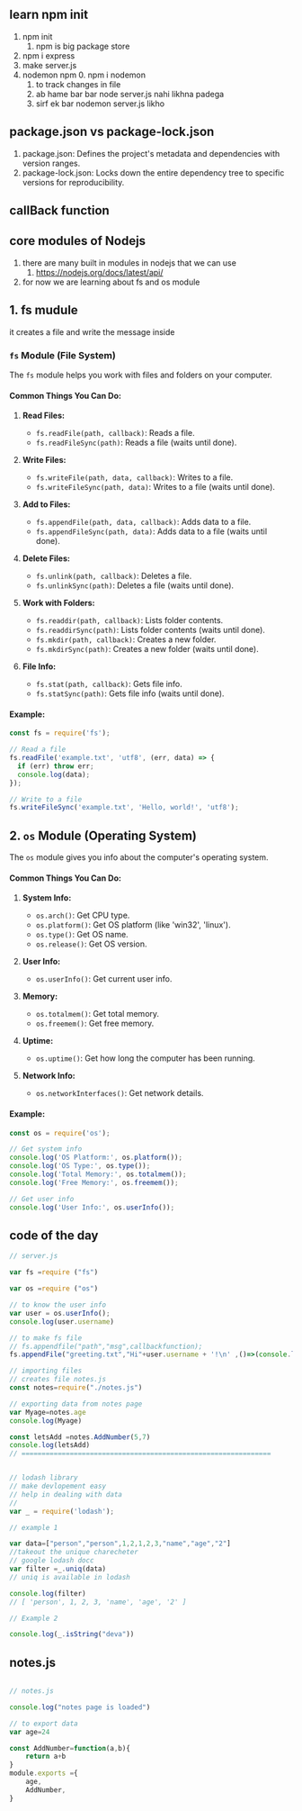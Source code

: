 ## learn npm init
1. npm init 
    1.  npm is big package store
2. npm i express 
3. make server.js
4. nodemon npm 
    0. npm i nodemon 
    1. to track changes in file 
    2. ab hame bar bar node server.js nahi likhna padega 
    3. sirf ek bar nodemon server.js likho


##  package.json vs package-lock.json
1. package.json: Defines the project's metadata and dependencies with version ranges.
2. package-lock.json: Locks down the entire dependency tree to specific versions for reproducibility.

## callBack function 

## core modules of Nodejs
1. there are many built in modules in nodejs that we can use
    1. https://nodejs.org/docs/latest/api/
2. for now we are learning about fs and os module 

## 1. fs mudule
it creates a file and write the message inside

### `fs` Module (File System)

The `fs` module helps you work with files and folders on your computer.

#### Common Things You Can Do:

1. **Read Files:**
   - `fs.readFile(path, callback)`: Reads a file.
   - `fs.readFileSync(path)`: Reads a file (waits until done).

2. **Write Files:**
   - `fs.writeFile(path, data, callback)`: Writes to a file.
   - `fs.writeFileSync(path, data)`: Writes to a file (waits until done).

3. **Add to Files:**
   - `fs.appendFile(path, data, callback)`: Adds data to a file.
   - `fs.appendFileSync(path, data)`: Adds data to a file (waits until done).

4. **Delete Files:**
   - `fs.unlink(path, callback)`: Deletes a file.
   - `fs.unlinkSync(path)`: Deletes a file (waits until done).

5. **Work with Folders:**
   - `fs.readdir(path, callback)`: Lists folder contents.
   - `fs.readdirSync(path)`: Lists folder contents (waits until done).
   - `fs.mkdir(path, callback)`: Creates a new folder.
   - `fs.mkdirSync(path)`: Creates a new folder (waits until done).

6. **File Info:**
   - `fs.stat(path, callback)`: Gets file info.
   - `fs.statSync(path)`: Gets file info (waits until done).

#### Example:

```javascript
const fs = require('fs');

// Read a file
fs.readFile('example.txt', 'utf8', (err, data) => {
  if (err) throw err;
  console.log(data);
});

// Write to a file
fs.writeFileSync('example.txt', 'Hello, world!', 'utf8');
```

## 2. `os` Module (Operating System)

The `os` module gives you info about the computer's operating system.

#### Common Things You Can Do:

1. **System Info:**
   - `os.arch()`: Get CPU type.
   - `os.platform()`: Get OS platform (like 'win32', 'linux').
   - `os.type()`: Get OS name.
   - `os.release()`: Get OS version.

2. **User Info:**
   - `os.userInfo()`: Get current user info.

3. **Memory:**
   - `os.totalmem()`: Get total memory.
   - `os.freemem()`: Get free memory.

4. **Uptime:**
   - `os.uptime()`: Get how long the computer has been running.

5. **Network Info:**
   - `os.networkInterfaces()`: Get network details.

#### Example:

```javascript
const os = require('os');

// Get system info
console.log('OS Platform:', os.platform());
console.log('OS Type:', os.type());
console.log('Total Memory:', os.totalmem());
console.log('Free Memory:', os.freemem());

// Get user info
console.log('User Info:', os.userInfo());
```
## code of the day 

```js
// server.js

var fs =require ("fs")

var os =require ("os")

// to know the user info
var user = os.userInfo();
console.log(user.username)

// to make fs file
// fs.appendfile("path","msg",callbackfunction);
fs.appendFile("greeting.txt","Hi"+user.username + '!\n' ,()=>(console.log('file is created')));

// importing files
// creates file notes.js
const notes=require("./notes.js")

// exporting data from notes page
var Myage=notes.age
console.log(Myage)

const letsAdd =notes.AddNumber(5,7)
console.log(letsAdd)
// ==============================================================


// lodash library
// make devlopement easy
// help in dealing with data
// 
var _ = require('lodash');

// example 1

var data=["person","person",1,2,1,2,3,"name","age","2"]
//takeout the unique charecheter
// google lodash docc
var filter =_.uniq(data)
// uniq is available in lodash

console.log(filter)
// [ 'person', 1, 2, 3, 'name', 'age', '2' ]

// Example 2

console.log(_.isString("deva"))

```

## notes.js

```js

// notes.js

console.log("notes page is loaded")

// to export data
var age=24

const AddNumber=function(a,b){
    return a+b
}
module.exports ={
    age,
    AddNumber,
}


```